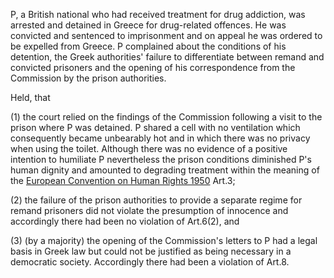 P, a British national who had received treatment for drug addiction, was arrested and detained in Greece for drug-related offences. He was convicted and sentenced to imprisonment and on appeal he was ordered to be expelled from Greece. P complained about the conditions of his detention, the Greek authorities' failure to differentiate between remand and convicted prisoners and the opening of his correspondence from the Commission by the prison authorities.

Held, that 

(1) the court relied on the findings of the Commission following a visit to the prison where P was detained. P shared a cell with no ventilation which consequently became unbearably hot and in which there was no privacy when using the toilet. Although there was no evidence of a positive intention to humiliate P nevertheless the prison conditions diminished P's human dignity and amounted to degrading treatment within the meaning of the [European Convention on Human Rights 1950](https://uk.westlaw.com/Document/I38C9C0AD773A4385868CB431E132B1A7/View/FullText.html?originationContext=document&transitionType=DocumentItem&ppcid=018b9a0c011a40d8b5575ce9dc8bebb5&contextData=(sc.Default)) Art.3; 

(2) the failure of the prison authorities to provide a separate regime for remand prisoners did not violate the presumption of innocence and accordingly there had been no violation of Art.6(2), and 

(3) (by a majority) the opening of the Commission's letters to P had a legal basis in Greek law but could not be justified as being necessary in a democratic society. Accordingly there had been a violation of Art.8.